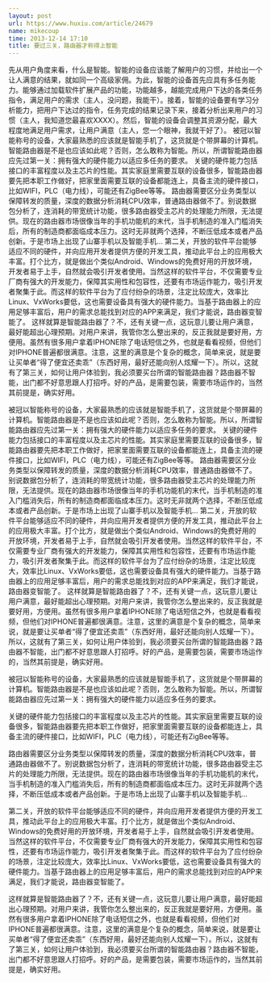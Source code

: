 ```yaml
---
layout: post
url: https://www.huxiu.com/article/24679
name: mikecoup
time: 2013-12-14 17:10
title: 要过三关，路由器才称得上智能
---
```

先从用户角度来看，什么是智能。智能的设备应该能了解用户的习惯，并给出一个让人满意的结果，就如同一个高级家佣。为此，智能的设备首先应具有多任务能力。能够通过加载软件扩展产品的功能，功能越多，越能完成用户下达的各类任务指令，满足用户的需求（主人，没问题，我能干）。接着，智能的设备要有学习分析能力，把用户下达过的指令，任务完成的结果记录下来，接着分析出来用户的习惯（主人，我知道您最喜欢XXXX）。然后，智能的设备会调整其资源分配，最大程度地满足用户需求，让用户满意（主人，您一个眼神，我就干好了）。 被冠以智能称号的设备，大家最熟悉的应该就是智能手机了，这货就是个带屏幕的计算机。智能路由器是不是也应该如此呢？否则，怎么敢称为智能。所以，所谓智能路由器应先过第一关：拥有强大的硬件能力以适应多任务的要求。 关键的硬件能力包括接口的丰富程度以及主芯片的性能。其实家庭里需要互联的设备很多，智能路由器要先把本职工作做好，把家里面需要互联的设备都能连上，具备主流的硬件接口，比如WIFI，PLC（电力线），可能还有ZigBee等等。 路由器需要区分业务类型以保障转发的质量，深度的数据分析消耗CPU效率，普通路由器做不了。别说数据包分析了，连消耗的带宽统计功能，很多路由器受主芯片的处理能力所限，无法提供。现在的路由器市场很像当年的手机功能机的末代，当手机制造的准入门槛消失后，所有的制造商都面临成本压力。这时无非就两个选择，不断压低成本或者产品创新。于是市场上出现了山寨手机以及智能手机… 第二关，开放的软件平台能够适应不同的硬件，并向应用开发者提供方便的开发工具，推动此平台上的应用极大丰富。打个比方，就是做出个类似Android、Windows的免费好用的开放环境，开发者易于上手，自然就会吸引开发者使用。当然这样的软件平台，不仅需要专业厂商有强大的开发能力，保障其实用性和包容性，还要有市场运作能力，吸引开发者聚集于此。而这样的软件平台为了应付纷杂的场景，注定比较庞大，效率比Linux、VxWorks要低，这也需要设备具有强大的硬件能力。当基于路由器上的应用足够丰富后，用户的需求总能找到对应的APP来满足，我们才能说，路由器变智能了。 这样就算是智能路由器了？不，还有关键一点，这玩意儿要让用户满意，最好能超出心理预期。对用户来讲，我管你怎么整出来的，反正我就是要好用，方便用。虽然有很多用户拿着IPHONE除了电话短信之外，也就是看看视频，但他们对IPHONE普遍都很满意。注意，这里的满意是个复杂的概念，简单来说，就是要让买单者“得了便宜还卖乖”（东西好用，最好还能向别人炫耀一下）。所以，这就有了第三关，如何让用户体验到，我必须要买台所谓的智能路由器？路由器不智能，出门都不好意思跟人打招呼。好的产品，是需要包装，需要市场运作的，当然其前提是，确实好用。

被冠以智能称号的设备，大家最熟悉的应该就是智能手机了，这货就是个带屏幕的计算机。智能路由器是不是也应该如此呢？否则，怎么敢称为智能。所以，所谓智能路由器应先过第一关：拥有强大的硬件能力以适应多任务的要求。 关键的硬件能力包括接口的丰富程度以及主芯片的性能。其实家庭里需要互联的设备很多，智能路由器要先把本职工作做好，把家里面需要互联的设备都能连上，具备主流的硬件接口，比如WIFI，PLC（电力线），可能还有ZigBee等等。 路由器需要区分业务类型以保障转发的质量，深度的数据分析消耗CPU效率，普通路由器做不了。别说数据包分析了，连消耗的带宽统计功能，很多路由器受主芯片的处理能力所限，无法提供。现在的路由器市场很像当年的手机功能机的末代，当手机制造的准入门槛消失后，所有的制造商都面临成本压力。这时无非就两个选择，不断压低成本或者产品创新。于是市场上出现了山寨手机以及智能手机… 第二关，开放的软件平台能够适应不同的硬件，并向应用开发者提供方便的开发工具，推动此平台上的应用极大丰富。打个比方，就是做出个类似Android、Windows的免费好用的开放环境，开发者易于上手，自然就会吸引开发者使用。当然这样的软件平台，不仅需要专业厂商有强大的开发能力，保障其实用性和包容性，还要有市场运作能力，吸引开发者聚集于此。而这样的软件平台为了应付纷杂的场景，注定比较庞大，效率比Linux、VxWorks要低，这也需要设备具有强大的硬件能力。当基于路由器上的应用足够丰富后，用户的需求总能找到对应的APP来满足，我们才能说，路由器变智能了。 这样就算是智能路由器了？不，还有关键一点，这玩意儿要让用户满意，最好能超出心理预期。对用户来讲，我管你怎么整出来的，反正我就是要好用，方便用。虽然有很多用户拿着IPHONE除了电话短信之外，也就是看看视频，但他们对IPHONE普遍都很满意。注意，这里的满意是个复杂的概念，简单来说，就是要让买单者“得了便宜还卖乖”（东西好用，最好还能向别人炫耀一下）。所以，这就有了第三关，如何让用户体验到，我必须要买台所谓的智能路由器？路由器不智能，出门都不好意思跟人打招呼。好的产品，是需要包装，需要市场运作的，当然其前提是，确实好用。

被冠以智能称号的设备，大家最熟悉的应该就是智能手机了，这货就是个带屏幕的计算机。智能路由器是不是也应该如此呢？否则，怎么敢称为智能。所以，所谓智能路由器应先过第一关：拥有强大的硬件能力以适应多任务的要求。

关键的硬件能力包括接口的丰富程度以及主芯片的性能。其实家庭里需要互联的设备很多，智能路由器要先把本职工作做好，把家里面需要互联的设备都能连上，具备主流的硬件接口，比如WIFI，PLC（电力线），可能还有ZigBee等等。

路由器需要区分业务类型以保障转发的质量，深度的数据分析消耗CPU效率，普通路由器做不了。别说数据包分析了，连消耗的带宽统计功能，很多路由器受主芯片的处理能力所限，无法提供。现在的路由器市场很像当年的手机功能机的末代，当手机制造的准入门槛消失后，所有的制造商都面临成本压力。这时无非就两个选择，不断压低成本或者产品创新。于是市场上出现了山寨手机以及智能手机…

第二关，开放的软件平台能够适应不同的硬件，并向应用开发者提供方便的开发工具，推动此平台上的应用极大丰富。打个比方，就是做出个类似Android、Windows的免费好用的开放环境，开发者易于上手，自然就会吸引开发者使用。当然这样的软件平台，不仅需要专业厂商有强大的开发能力，保障其实用性和包容性，还要有市场运作能力，吸引开发者聚集于此。而这样的软件平台为了应付纷杂的场景，注定比较庞大，效率比Linux、VxWorks要低，这也需要设备具有强大的硬件能力。当基于路由器上的应用足够丰富后，用户的需求总能找到对应的APP来满足，我们才能说，路由器变智能了。

这样就算是智能路由器了？不，还有关键一点，这玩意儿要让用户满意，最好能超出心理预期。对用户来讲，我管你怎么整出来的，反正我就是要好用，方便用。虽然有很多用户拿着IPHONE除了电话短信之外，也就是看看视频，但他们对IPHONE普遍都很满意。注意，这里的满意是个复杂的概念，简单来说，就是要让买单者“得了便宜还卖乖”（东西好用，最好还能向别人炫耀一下）。所以，这就有了第三关，如何让用户体验到，我必须要买台所谓的智能路由器？路由器不智能，出门都不好意思跟人打招呼。好的产品，是需要包装，需要市场运作的，当然其前提是，确实好用。

